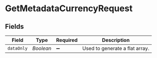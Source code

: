 # GetMetadataCurrencyRequest


## Fields

| Field                          | Type                           | Required                       | Description                    |
| ------------------------------ | ------------------------------ | ------------------------------ | ------------------------------ |
| `dataOnly`                     | *Boolean*                      | :heavy_minus_sign:             | Used to generate a flat array. |